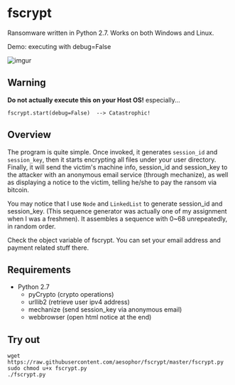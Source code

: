 # fscrypt
Ransomware written in Python 2.7. Works on both Windows and Linux.

Demo: executing with debug=False

![imgur](https://i.imgur.com/pSuBAID.png)

## Warning
**Do not actually execute this on your Host OS!** especially...
```
fscrypt.start(debug=False)  --> Catastrophic!
```

## Overview
The program is quite simple. Once invoked, it generates `session_id` and `session_key`, 
then it starts encrypting all files under your user directory.
Finally, it will send the victim's machine info, session_id and session_key to the attacker
with an anonymous email service (through mechanize),
as well as displaying a notice to the victim, telling he/she to pay the ransom via bitcoin.

You may notice that I use `Node` and `LinkedList` to generate session_id and session_key.
(This sequence generator was actually one of my assignment when I was a freshmen).
It assembles a sequence with 0~68 unrepeatedly, in random order.

Check the object variable of fscrypt. You can set your email address and payment related stuff there.

## Requirements
* Python 2.7
  * pyCrypto (crypto operations)
  * urllib2 (retrieve user ipv4 address)
  * mechanize (send session_key via anonymous email)
  * webbrowser (open html notice at the end)

## Try out
```
wget https://raw.githubusercontent.com/aesophor/fscrypt/master/fscrypt.py
sudo chmod u+x fscrypt.py
./fscrypt.py
```
